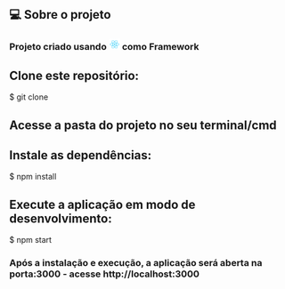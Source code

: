 ## 💻 Sobre o projeto

### Projeto criado usando <code><img title="React" height="20" src="https://raw.githubusercontent.com/github/explore/80688e429a7d4ef2fca1e82350fe8e3517d3494d/topics/react/react.png"></code> como Framework

## Clone este repositório:

$ git clone

## Acesse a pasta do projeto no seu terminal/cmd

## Instale as dependências:

$ npm install

## Execute a aplicação em modo de desenvolvimento:

$ npm start

### Após a instalação e execução, a aplicação será aberta na porta:3000 - acesse http://localhost:3000
